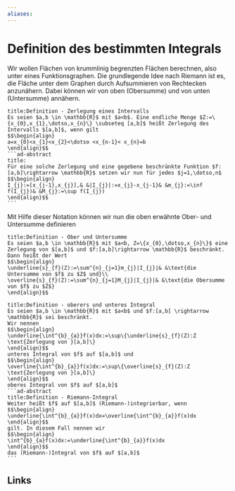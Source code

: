 ```yaml
---
aliases: 
---
```

# Definition des bestimmten Integrals 
Wir wollen Flächen von krummlinig begrenzten Flächen berechnen, also unter eines Funktionsgraphen.
Die grundlegende Idee nach Riemann ist es, die Fläche unter dem Graphen durch Aufsummieren von Rechtecken anzunähern. Dabei können wir von oben (Obersumme) und von unten (Untersumme) annähern.
````ad-abstract
title:Definition - Zerlegung eines Intervalls
Es seien $a,b \in \mathbb{R}$ mit $a<b$. Eine endliche Menge $Z:=\{x_{0},x_{1},\dotso,x_{n}\} \subseteq [a,b]$ heißt Zerlegung des Intervalls $[a,b]$, wenn gilt
$$\begin{align}
a=x_{0}<x_{1}<x_{2}<\dotso <x_{n-1}< x_{n}=b
\end{align}$$
```ad-abstract
title:
Für eine solche Zerlegung und eine gegebene beschränkte Funktion $f:[a,b]\rightarrow \mathbb{R}$ setzen wir nun für jedes $j=1,\dotso,n$
$$\begin{align}
I_{j}:=[x_{j-1},x_{j}],& &|I_{j}|:=x_{j}-x_{j-1}& &m_{j}:=\inf f(I_{j})& &M_{j}:=\sup f(I_{j})
\end{align}$$
```
````
Mit Hilfe dieser Notation können wir nun die oben erwähnte Ober- und Untersumme definieren
```ad-abstract
title:Definition - Ober und Untersumme
Es seien $a,b \in \mathbb{R}$ mit $a<b, Z=\{x_{0},\dotso,x_{n}\}$ eine Zerlegung von $[a,b]$ und $f:[a,b]\rightarrow \mathbb{R}$ beschränkt. Dann heißt der Wert
$$\begin{align}
\underline{s}_{f}(Z):=\sum^{n}_{j=1}m_{j}|I_{j}|& &\text{die Untersumme von $f$ zu $Z$ und}\\
\overline{s}_{f}(Z):=\sum^{n}_{j=1}M_{j}|I_{j}|& &\text{die Obersumme von $f$ zu $Z$}
\end{align}$$
```
````ad-abstract
title:Definition - oberers und unteres Integral
Es seien $a,b \in \mathbb{R}$ mit $a<b$ und $f:[a,b] \rightarrow \mathbb{R}$ sei beschränkt.
Wir nennen
$$\begin{align}
\underline{\int^{b}_{a}}f(x)dx:=\sup\{\underline{s}_{f}(Z):Z \text{Zerlegung von }[a,b]\}
\end{align}$$
unteres Integral von $f$ auf $[a,b]$ und
$$\begin{align}
\overline{\int^{b}_{a}}f(x)dx:=\sup\{\overline{s}_{f}(Z):Z \text{Zerlegung von }[a,b]\}
\end{align}$$
oberes Integral von $f$ auf $[a,b]$
```ad-abstract
title:Definition - Riemann-Integral
Weiter heißt $f$ auf $[a,b]$ (Riemann-)integrierbar, wenn
$$\begin{align}
\underline{\int^{b}_{a}}f(x)dx=\overline{\int^{b}_{a}}f(x)dx
\end{align}$$
gilt. In diesem Fall nennen wir
$$\begin{align}
\int^{b}_{a}f(x)dx:=\underline{\int^{b}_{a}}f(x)dx
\end{align}$$
das (Riemann-)Integral von $f$ auf $[a,b]$
```
````

## Links